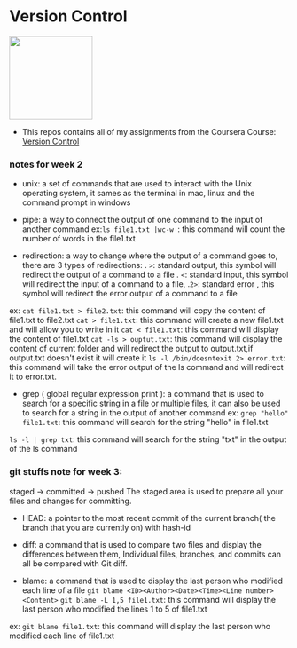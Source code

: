 # Version Control

<img src="../meta-logo.png" width=150>

- This repos contains all of my assignments from the Coursera Course: [Version Control](https://www.coursera.org/learn/introduction-to-version-control?specialization=meta-front-end-developer)

### notes for week 2

- unix: a set of commands that are used to interact with the Unix operating system, it sames as the terminal in mac, linux and the command prompt in windows

- pipe: a way to connect the output of one command to the input of another command
ex:` ls file1.txt |wc-w  `: this command will count the number of words in the file1.txt

- redirection: a way to change where the output of a command goes to, there are 3 types of redirections:
. `>`: standard output, this symbol will redirect the output of a command to a file
. `<`:  standard input, this symbol will redirect the input of a command to a file, 
.`2>`: standard error , this symbol will redirect the error output of a command to a file

ex:  `cat file1.txt > file2.txt`: this command will copy the content of file1.txt to file2.txt
`cat > file1.txt`: this command will create a new file1.txt and will allow you to write in it
`cat < file1.txt`: this command will display the content of file1.txt
`cat -ls > ouptut.txt`: this command will display the content of current folder and will redirect the output to output.txt,if output.txt doesn't exist it will create it
`ls -l /bin/doesntexit 2> error.txt`: this command will take the error output of the ls command and will redirect it to error.txt.

- grep ( global regular expression print ): a command that is used to search for a specific string in a file or multiple files, it can also be used to search for a string in the output of another command
ex: `grep "hello" file1.txt`: this command will search for the string "hello" in file1.txt

`ls -l | grep txt`: this command will search for the string "txt" in the output of the ls command

### git stuffs note for week 3:
staged -> committed -> pushed
The staged area is used to prepare all your files and changes for committing.

- HEAD: a pointer to the most recent commit of the current branch( the branch that you are currently on) with hash-id

- diff: a command that is used to compare two files and display the differences between them, Individual files, branches, and commits can all be compared with Git diff.

- blame: a command that is used to display the last person who modified each line of a file
`git blame <ID><Author><Date><Time><Line number><Content>`
`git blame -L 1,5 file1.txt`: this command will display the last person who modified the lines 1 to 5 of file1.txt

ex: `git blame file1.txt`: this command will display the last person who modified each line of file1.txt